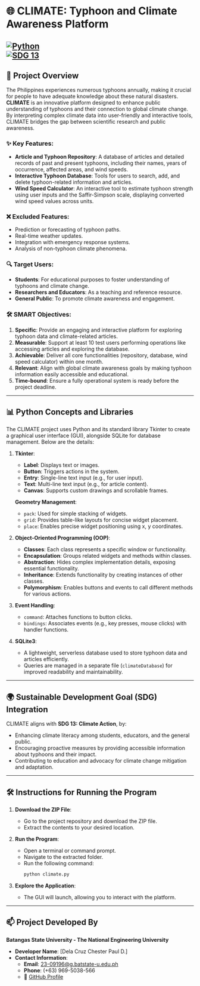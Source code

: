 # 🌐 CLIMATE: Typhoon and Climate Awareness Platform
[![Python](https://img.shields.io/badge/Python-Programming-orange)](https://www.python.org/)  
[![SDG 13](https://img.shields.io/badge/SDG-13-blue)](https://sdgs.un.org/goals/goal13)  
---

## 📜 Project Overview
The Philippines experiences numerous typhoons annually, making it crucial for people to have adequate knowledge about these natural disasters. **CLIMATE** is an innovative platform designed to enhance public understanding of typhoons and their connection to global climate change. By interpreting complex climate data into user-friendly and interactive tools, CLIMATE bridges the gap between scientific research and public awareness.

### ✨ Key Features:
- **Article and Typhoon Repository**: A database of articles and detailed records of past and present typhoons, including their names, years of occurrence, affected areas, and wind speeds.
- **Interactive Typhoon Database**: Tools for users to search, add, and delete typhoon-related information and articles.
- **Wind Speed Calculator**: An interactive tool to estimate typhoon strength using user inputs and the Saffir-Simpson scale, displaying converted wind speed values across units.

### ❌ Excluded Features:
- Prediction or forecasting of typhoon paths.
- Real-time weather updates.
- Integration with emergency response systems.
- Analysis of non-typhoon climate phenomena.

### 🔍 Target Users:
- **Students**: For educational purposes to foster understanding of typhoons and climate change.
- **Researchers and Educators**: As a teaching and reference resource.
- **General Public**: To promote climate awareness and engagement.

### 🛠️ SMART Objectives:
1. **Specific**: Provide an engaging and interactive platform for exploring typhoon data and climate-related articles.
2. **Measurable**: Support at least 10 test users performing operations like accessing articles and exploring the database.
3. **Achievable**: Deliver all core functionalities (repository, database, wind speed calculator) within one month.
4. **Relevant**: Align with global climate awareness goals by making typhoon information easily accessible and educational.
5. **Time-bound**: Ensure a fully operational system is ready before the project deadline.

---

## 📊 Python Concepts and Libraries

The CLIMATE project uses Python and its standard library Tkinter to create a graphical user interface (GUI), alongside SQLite for database management. Below are the details:

1. **Tkinter**:
   - **Label**: Displays text or images.
   - **Button**: Triggers actions in the system.
   - **Entry**: Single-line text input (e.g., for user input).
   - **Text**: Multi-line text input (e.g., for article content).
   - **Canvas**: Supports custom drawings and scrollable frames.

   **Geometry Management**:
   - `pack`: Used for simple stacking of widgets.
   - `grid`: Provides table-like layouts for concise widget placement.
   - `place`: Enables precise widget positioning using x, y coordinates.

2. **Object-Oriented Programming (OOP)**:
   - **Classes**: Each class represents a specific window or functionality.
   - **Encapsulation**: Groups related widgets and methods within classes.
   - **Abstraction**: Hides complex implementation details, exposing essential functionality.
   - **Inheritance**: Extends functionality by creating instances of other classes.
   - **Polymorphism**: Enables buttons and events to call different methods for various actions.

3. **Event Handling**:
   - `command`: Attaches functions to button clicks.
   - `bindings`: Associates events (e.g., key presses, mouse clicks) with handler functions.

4. **SQLite3**:
   - A lightweight, serverless database used to store typhoon data and articles efficiently.
   - Queries are managed in a separate file (`climateDatabase`) for improved readability and maintainability.

---

## 🌍 Sustainable Development Goal (SDG) Integration

CLIMATE aligns with **SDG 13: Climate Action**, by:
- Enhancing climate literacy among students, educators, and the general public.
- Encouraging proactive measures by providing accessible information about typhoons and their impact.
- Contributing to education and advocacy for climate change mitigation and adaptation.

---

## 🛠️ Instructions for Running the Program

1. **Download the ZIP File**:
   - Go to the project repository and download the ZIP file.
   - Extract the contents to your desired location.

2. **Run the Program**:
   - Open a terminal or command prompt.
   - Navigate to the extracted folder.
   - Run the following command:
     ```bash
     python climate.py
     ```

3. **Explore the Application**:
   - The GUI will launch, allowing you to interact with the platform.

---

## 📫 Project Developed By
**Batangas State University - The National Engineering University**
- **Developer Name**: [Dela Cruz Chester Paul D.]
- **Contact Information**:
  - **Email**: 23-09196@g.batstate-u.edu.ph
  - **Phone**: (+63) 969-5038-566
  - 👤 [GitHub Profile](https://github.com/Azeltdz)
